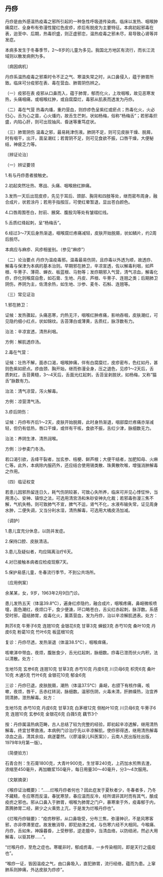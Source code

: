 ## 丹痧

丹痧是由外感温热疫毒之邪所引起的一种急性呼吸道传染病。临床以发热、咽喉肿痛腐烂、全身布有弥漫性猩红色皮疹，疹后有脱皮为主要特征。本病初起邪毒在表，迨至中、后期，热毒炽盛，则正虚邪恋，温热疫毒之邪未尽，易导致心肾等并发症。

本病多发生于冬春季节，2～8岁的儿童为多见。我国北方地区有流行，而长江流域则以散发病例为多。

〔病因病机〕

丹痧系温热疫毒之邪乘时令不正之气、寒温失常之时，从口鼻侵入，蕴于肺胃所致。临床可分疫邪在表、毒在营血、肺胃阴伤辨之。

（一）疫邪在表 疫邪从口鼻而入，蕴于肺胃，郁而化火，上攻咽喉，故见恶寒发热，头痛咽痛，或咽喉红肿，或自腐糜烂，毒邪从肌表而透发为丹痧。

（二）毒在气营 热毒内燔，重灼营血，则痧疹色呈紫红或瘀点；热毒化火，火必归心，舌为心之苗，心火燔灼，故舌生芒刺，状如杨梅，俗称“杨梅舌”；若邪毒炽盛，内陷心肝，则可出现抽风、昏迷等重笃症状。

（三）肺胃阴伤 温毒之邪，最易耗津伤液。肺阴不足，则可见皮肤干燥、脱屑，时有咽干，出汗，面呈潮红；若胃阴不足，则可见食欲不振，口唇干燥，大便秘结，神疲乏力等。

〔辨证论治〕

（一）辨证要领

1.有与丹痧患者接触史。

2.初起突然壮热、寒战、头痛、咽喉焮红肿痛。

3.发热一天后出现皮疹，先见于耳后、颈部、胸背和四肢等处，继而密布周身，融合成片，状若涂丹；若用手指按压，可使红晕暂退，显出苍白颜色。

4.口唇周围苍白，肘前、腋窝、腹股沟等处有皱褶红线。

5.舌质红绛起刺，呈“杨梅舌”。

6.经过3〜7天后身热渐退，咽喉腐烂疼痛减轻，皮肤开始脱屑，状如鳞片，约2周后脱尽。

本病应与麻疹、风疹相鉴别。（参见“麻疹”）

（二）论治要点 丹痧为温疫毒邪。温毒最易伤阴，且痧毒以外透为顺，故透痧、解毒与保津为本病的基本治则。早期邪在肺卫，辛凉宣透，佐以解毒利咽，如芦根、牛蒡子、薄荷、蝉衣、板蓝根、马勃等；发痧期邪入气营，清气凉血，解毒化痧，痧化则喉腐自愈，如石膏、生地、丹皮、芦根、牛蒡子、连翘之类；后期肺卫阴伤，养阴为主，佐清余热，如生地、沙参、麦冬、石斛、连翘等。

（三）常见证治

1.邪在肺卫：

证候：发热骤起，头痛恶寒，灼热无汗，咽喉红肿疼痛，影响吞咽，皮肤潮红，可见隐约细小红点，状如锦纹。舌苔薄白或薄黄，舌质红，脉浮数有力。

治法：辛凉宣透，清热利咽。

方例：解肌透痧汤。

2.毒在气营：

证候：壮热不解，面赤口渴，咽喉肿痛，伴有白腐糜烂，皮疹密布，色红如丹，甚则色紫如瘀点。疹由颈、胸开始，继而弥漫全身，压之退色，见疹1〜2天后，舌质刺红，舌苔黄糙，3〜4天后，舌面光红起刺，舌苔呈剥脱状，如杨梅，又称“猫舌”脉数有力。

治法：清气凉营，泻火解毒。

方例：凉营清气汤。

3.疹后阴伤：

证候：丹痧布齐后1〜2天，皮肤开始脱屑，此时身热渐退，咽部糜烂疼痛亦渐减轻，但仍有低热，唇口干燥，或伴有干咳，食欲不振，舌红少津，脉细数无力。

治法：养阴生津、清热润喉。

方例：沙参麦门冬汤。

若口渴引欲，舌绛干裂者，加玄参、桔梗、鲜芦根；大便干结者，加肥知母、火麻仁等。此外，本病除内服药外，还应结合使用锡类散、珠黄散吹喉，增强消肿解毒之作用。

（四）临证权变

若患儿因邪热留连日久，耗气伤阴较甚，可致心失所养，临床可并见心悸怔忡，当用清心、安神、镇惊之法，可选用清宫汤和朱砂安神丸化裁；若邪毒弥漫三焦不解，气机失畅，则可致肺气不宣，脾气不运，肾气不化，水液布输失常，证见周身水肿，二便失调，又当分利水湿，清热解毒，可选用大橘皮汤加减。

〔调护〕

1.患儿宜充分休息，以防并发症。

2.保持口腔、皮肤清洁。

3.患儿及疑似者，均应隔离治疗6天。

4.对巳接触本病者应检疫现察7天。

5.保护易感儿童，冬春流行季节，不到公共场所。

〔应用例案〕

余某某，女，9岁，1963年2月9日门诊。

患儿发热五天（体温39.8°C），遍身红疹隐约，融合成片，咽喉疼痛，鼻衄微咳喷嚏，面色潮红，夜烦口干，食少便溏，环口略苍白，舌尖红赤起刺，脉浮数。系感受时邪，蕴结肺胃，疫毒化火，薰蒸营血，发为丹痧，治以辛凉解肌透表。处方：

荆芥6克 牛蒡子6克 连翘10克 金银花6克 甘草3克 蝉蜕3克 赤芍10克 桑叶10克 丹皮6克 粉葛10克 竹叶6克 板蓝根10克

复诊：丹痧尽透，发热渐退（体温38.5°C），咽喉痒痛，

咳嗽涕中带血，夜烦，腹胀食少，舌光红起刺，脉细数。痧毒已泄而伏火内积，法以清散。处方：

生地15克 玄参6克 连翘10克 甘草3克 赤芍10克 丹皮6克 川贝母6克 枳壳6克 桑叶10克 木通5克 竹叶6克 金银花10克 郁金6克

三诊：丹痧巳退，皮肤脱屑，潮热（体温37.5°C）鼻衄，右颌下有核作痛，咳嗽，夜烦，唇干，舌赤红转润，脉细数。温邪伤阴，火毒未清，肝肺燥热，治宜养阴清肺，泄热解毒。处方：

生地15克 赤芍10克 丹皮6克 甘草3克 白茅根12克 侧柏叶10克 川贝母6克 牛蒡子6克 连翘10克 玄参6克 金银花6克 白薇5克 藕节3个

按：丹痧属温热病范畴，古人总结了较为完整的经验，即初起辛凉透解，继用清热解毒，终宜甘寒救液。本病例门诊治疗先以辛凉解肌，使痧邪得透，继用清热解毒凉血之品，清其余焰，病遂藿然。（《廖濬泉儿科医案》），云南人民出版社出版，1979年9月第一版）。

〔简便验方〕

石青合剂：生石膏1800克，大青叶900克，生甘草240克，上药加水煎熬去渣，浓缩至450毫升，再加糖浆150毫升，每日用量30〜40毫升，分3〜4次服用。

〔文献摘录〕

《喉痧证治概要》：“……烂喉丹痧者何也？因此症发于夏秋者少，冬春者多，乃冬不藏精，冬应寒而反温，春犹寒禁，春应温而反冷，经所谓非其时而有其气，酿成疫疠之邪也。邪从口鼻入于肺胃，咽喉为肺胃之门户，暴寒束于外，疫毒郁于内，蒸腾肺胃二经，厥少之火乘势上亢，于是发为烂喉丹痧也”。

《烂喉丹痧辑要》：“疫疠秽邪，从口鼻吸受，分布三焦，弥漫神识，不是风寒客邪，亦非停滞里症。故发散消导，即犯劫津之戒，与伤寒六经不大相同。今喉痛、丹痧，舌如朱，神躁暮昏，上受秽邪，逆走膻中，当清血络，以防结闭，然必大用解毒，以驱其秽……”。

“烂喉丹痧，至危之症也。寒暖非时，郁成疠毒，一乡传染相同，即是天行之瘟疫也”。

“喉痧一证，皆因温疫之气，由口鼻吸入，直犯肺胃，流行经络，蕴而为患。上窜肺系则肿痛，外达皮肤为痧疹”。
